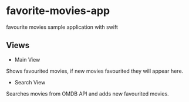 # favorite-movies-app
favourite movies sample application with swift

## Views

* Main View 

Shows favourited movies, if new movies favourited they will appear here.

* Search View

Searches movies from OMDB API and adds new favourited movies.

